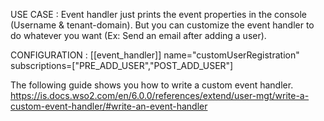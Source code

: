 USE CASE : Event handler just prints the event properties in the console (Username & tenant-domain). 
But you can customize the event handler to do whatever you want (Ex: Send an email after adding a user).

CONFIGURATION : 
[[event_handler]]
name="customUserRegistration"
subscriptions=["PRE_ADD_USER","POST_ADD_USER"]

The following guide shows you how to write a custom event handler.
https://is.docs.wso2.com/en/6.0.0/references/extend/user-mgt/write-a-custom-event-handler/#write-an-event-handler

